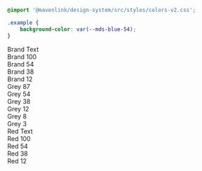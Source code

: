 ```css
@import '@mavenlink/design-system/src/styles/colors-v2.css';

.example {
    background-color: var(--mds-blue-54);
}
```

<style>
  .color-container {
    display: flex;
    flex-direction: column;
    max-height: 300px;
    max-width: 300px;
  }
  
  .light-contrast {
    color: var(--black);
    padding: var(--spacing-medium);
  }
  
  .dark-contrast {
    color: var(--white);
    padding: var(--spacing-medium);
  }
</style>

<div class="color-container">
  <div class="dark-contrast" style="background-color: var(--mds-brand-text);">Brand Text</div>
  <div class="dark-contrast" style="background-color: var(--mds-brand-100);">Brand 100</div>
  <div class="light-contrast" style="background-color: var(--mds-brand-54);">Brand 54</div>
  <div class="light-contrast" style="background-color: var(--mds-brand-38);">Brand 38</div>
  <div class="light-contrast" style="background-color: var(--mds-brand-12);">Brand 12</div>
</div>

<div class="color-container">
  <div class="dark-contrast" style="background-color: var(--mds-grey-87);">Grey 87</div>
  <div class="light-contrast" style="background-color: var(--mds-grey-54);">Grey 54</div>
  <div class="light-contrast" style="background-color: var(--mds-grey-38);">Grey 38</div>
  <div class="light-contrast" style="background-color: var(--mds-grey-12);">Grey 12</div>
  <div class="light-contrast" style="background-color: var(--mds-grey-8);">Grey 8</div>
  <div class="light-contrast" style="background-color: var(--mds-grey-3);">Grey 3</div>
</div>

<div class="color-container">
  <div class="dark-contrast" style="background-color: var(--mds-red-text);">Red Text</div>
  <div class="dark-contrast" style="background-color: var(--mds-red-100);">Red 100</div>
  <div class="light-contrast" style="background-color: var(--mds-red-54);">Red 54</div>
  <div class="light-contrast" style="background-color: var(--mds-red-38);">Red 38</div>
  <div class="light-contrast" style="background-color: var(--mds-red-12);">Red 12</div>
</div>
